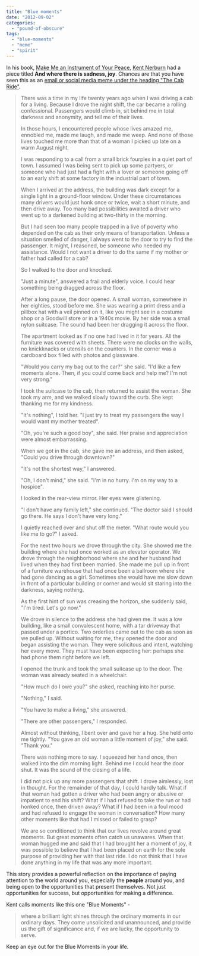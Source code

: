 ```yaml
---
title: "Blue moments"
date: "2012-09-02"
categories: 
  - "pound-of-obscure"
tags: 
  - "blue-moments"
  - "meme"
  - "spirit"
---
```


In his book, [Make Me an Instrument of Your Peace](http://wolfnordog.com/?page_id=45#ecwid:category=3324616&mode=product&product=14179537 "Buy the book here (not an affiliate link)"), [Kent Nerburn](http://kentnerburn.com/about "About Kent Nerburn") had a piece titled **And where there is sadness, joy**. Chances are that you have seen this as an [email or social media meme under the heading "The Cab Ride"](http://www.snopes.com/glurge/cabride.asp "The Cab Ride - true according to Snopes.com").

> There was a time in my life twenty years ago when I was driving a cab for a living. Because I drove the night shift, the car became a rolling confessional. Passengers would climb in, sit behind me in total darkness and anonymity, and tell me of their lives.
> 
> In those hours, I encountered people whose lives amazed me, ennobled me, made me laugh, and made me weep. And none of those lives touched me more than that of a woman I picked up late on a warm August night.
> 
> I was responding to a call from a small brick fourplex in a quiet part of town. I assumed I was being sent to pick up some partyers, or someone who had just had a fight with a lover or someone going off to an early shift at some factory in the industrial part of town.
> 
> When I arrived at the address, the building was dark except for a single light in a ground-floor window. Under these circumstances many drivers would just honk once or twice, wait a short minute, and then drive away. Too many bad possibilities awaited a driver who went up to a darkened building at two-thirty in the morning.
> 
> But I had seen too many people trapped in a live of poverty who depended on the cab as their only means of transportation. Unless a situation smelled of danger, I always went to the door to try to find the passenger. It might, I reasoned, be someone who needed my assistance. Would I not want a driver to do the same if my mother or father had called for a cab?
> 
> So I walked to the door and knocked.
> 
> "Just a minute", answered a frail and elderly voice. I could hear something being dragged across the floor.
> 
> After a long pause, the door opened. A small woman, somewhere in her eighties, stood before me. She was wearing a print dress and a pillbox hat with a veil pinned on it, like you might see in a costume shop or a Goodwill store or in a 1940s movie. By her side was a small nylon suitcase. The sound had been her dragging it across the floor.
> 
> The apartment looked as if no one had lived in it for years. All the furniture was covered with sheets. There were no clocks on the walls, no knickknacks or utensils on the counters. In the corner was a cardboard box filled with photos and glassware.
> 
> "Would you carry my bag out to the car?" she said. "I'd like a few moments alone. Then, if you could come back and help me? I'm not very strong."
> 
> I took the suitcase to the cab, then returned to assist the woman. She took my arm, and we walked slowly toward the curb. She kept thanking me for my kindness.
> 
> "It's nothing", I told her. "I just try to treat my passengers the way I would want my mother treated".
> 
> "Oh, you're such a good boy", she said. Her praise and appreciation were almost embarrassing.
> 
> When we got in the cab, she gave me an address, and then asked, "Could you drive through downtown?"
> 
> "It's not the shortest way," I answered.
> 
> "Oh, I don't mind," she said. "I'm in no hurry. I'm on my way to a hospice".
> 
> I looked in the rear-view mirror. Her eyes were glistening.
> 
> "I don't have any family left," she continued. "The doctor said I should go there. He says I don't have very long."
> 
> I quietly reached over and shut off the meter. "What route would you like me to go?" I asked.
> 
> For the next two hours we drove through the city. She showed me the building where she had once worked as an elevator operator. We drove through the neighborhood where she and her husband had lived when they had first been married. She made me pull up in front of a furniture warehouse that had once been a ballroom where she had gone dancing as a girl. Sometimes she would have me slow down in front of a particular building or corner and would sit staring into the darkness, saying nothing.
> 
> As the first hint of sun was creasing the horizon, she suddenly said, "I'm tired. Let's go now."
> 
> We drove in silence to the address she had given me. It was a low building, like a small convalescent home, with a tar driveway that passed under a portico. Two orderlies came out to the cab as soon as we pulled up. Without waiting for me, they opened the door and began assisting the woman. They were solicitous and intent, watching her every move. They must have been expecting her: perhaps she had phone them right before we left.
> 
> I opened the trunk and took the small suitcase up to the door. The woman was already seated in a wheelchair.
> 
> "How much do I owe you?" she asked, reaching into her purse.
> 
> "Nothing," I said.
> 
> "You have to make a living," she answered.
> 
> "There are other passengers," I responded.
> 
> Almost without thinking, I bent over and gave her a hug. She held onto me tightly. "You gave an old woman a little moment of joy," she said. "Thank you."
> 
> There was nothing more to say. I squeezed her hand once, then walked into the dim morning light. Behind me I could hear the door shut. It was the sound of the closing of a life.
> 
> I did not pick up any more passengers that shift. I drove aimlessly, lost in thought. For the remainder of that day, I could hardly talk. What if that woman had gotten a driver who had been angry or abusive or impatient to end his shift? What if I had refused to take the run or had honked once, then driven away? What if I had been in a foul mood and had refused to engage the woman in conversation? How many other moments like that had I missed or failed to grasp?
> 
> We are so conditioned to think that our lives revolve around great moments. But great moments often catch us unawares. When that woman hugged me and said that I had brought her a moment of joy, it was possible to believe that I had been placed on earth for the sole purpose of providing her with that last ride. I do not think that I have done anything in my life that was any more important.

This story provides a powerful reflection on the importance of paying attention to the world around you, especially the **people** around you, and being open to the opportunities that present themselves. Not just opportunities for success, but opportunities for making a difference.

Kent calls moments like this one "Blue Moments" -

> where a brilliant light shines through the ordinary moments in our ordinary days. They come unsolicited and unannounced, and provide us the gift of significance and, if we are lucky, the opportunity to serve.

Keep an eye out for the Blue Moments in your life.
